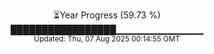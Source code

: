 <p align="center">
⏳Year Progress (59.73 %)<br>
█████████████████▁▁▁▁▁▁▁▁▁▁▁▁▁ <br>
<sub>Updated: Thu, 07 Aug 2025 00:14:55 GMT</sub>
</p>

